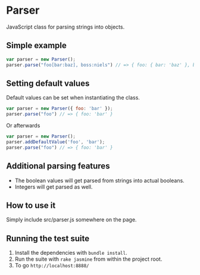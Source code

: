 # Parser

JavaScript class for parsing strings into objects.

## Simple example

```javascript
var parser = new Parser();
parser.parse("foo[bar:baz], boss:niels") // => { foo: { bar: 'baz' }, boss: 'niels' }
```

## Setting default values

Default values can be set when instantiating the class.

```javascript
var parser = new Parser({ foo: 'bar' });
parser.parse("foo") // => { foo: 'bar' }
```

Or afterwards

```javascript
var parser = new Parser();
parser.addDefaultValue('foo', 'bar');
parser.parse("foo") // => { foo: 'bar' }
```

## Additional parsing features

- The boolean values will get parsed from strings into actual booleans.
- Integers will get parsed as well.

## How to use it

Simply include src/parser.js somewhere on the page.

## Running the test suite

1. Install the dependencies with `bundle install`.
2. Run the suite with `rake jasmine` from within the project root.
3. To go `http://localhost:8888/`
